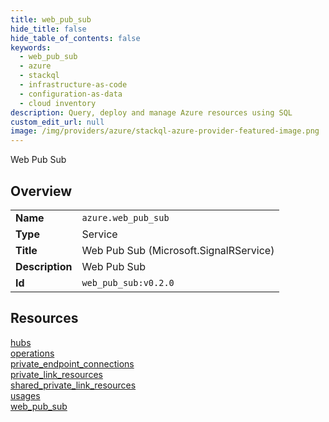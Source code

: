 ```yaml
---
title: web_pub_sub
hide_title: false
hide_table_of_contents: false
keywords:
  - web_pub_sub
  - azure
  - stackql
  - infrastructure-as-code
  - configuration-as-data
  - cloud inventory
description: Query, deploy and manage Azure resources using SQL
custom_edit_url: null
image: /img/providers/azure/stackql-azure-provider-featured-image.png
---
```

Web Pub Sub  
    

## Overview
<table><tbody>
<tr><td><b>Name</b></td><td><code>azure.web_pub_sub</code></td></tr>
<tr><td><b>Type</b></td><td>Service</td></tr>
<tr><td><b>Title</b></td><td>Web Pub Sub (Microsoft.SignalRService)</td></tr>
<tr><td><b>Description</b></td><td>Web Pub Sub</td></tr>
<tr><td><b>Id</b></td><td><code>web_pub_sub:v0.2.0</code></td></tr>
</tbody></table>

## Resources
<div class="row">
<div class="providerDocColumn">
<a href="/providers/azure/web_pub_sub/hubs/">hubs</a><br />
<a href="/providers/azure/web_pub_sub/operations/">operations</a><br />
<a href="/providers/azure/web_pub_sub/private_endpoint_connections/">private_endpoint_connections</a><br />
<a href="/providers/azure/web_pub_sub/private_link_resources/">private_link_resources</a><br />
</div>
<div class="providerDocColumn">
<a href="/providers/azure/web_pub_sub/shared_private_link_resources/">shared_private_link_resources</a><br />
<a href="/providers/azure/web_pub_sub/usages/">usages</a><br />
<a href="/providers/azure/web_pub_sub/web_pub_sub/">web_pub_sub</a><br />
</div>
</div>
